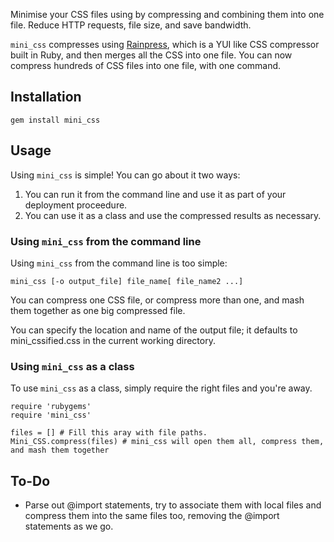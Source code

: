 Minimise your CSS files using by compressing and combining them into one file.
Reduce HTTP requests, file size, and save bandwidth.

`mini_css` compresses using [Rainpress](http://code.google.com/p/rainpress/),
which is a YUI like CSS compressor built in Ruby, and then merges all the CSS
into one file. You can now compress hundreds of CSS files into one file, with
one command.

## Installation

    gem install mini_css

## Usage

Using `mini_css` is simple! You can go about it two ways:

  1. You can run it from the command line and use it as part of your deployment
proceedure.
  2. You can use it as a class and use the compressed results as necessary.

### Using `mini_css` from the command line

Using `mini_css` from the command line is too simple:

    mini_css [-o output_file] file_name[ file_name2 ...]

You can compress one CSS file, or compress more than one, and mash them together
as one big compressed file.

You can specify the location and name of the output file; it defaults to
mini_cssified.css in the current working directory.

### Using `mini_css` as a class

To use `mini_css` as a class, simply require the right files and you're away.

    require 'rubygems'
    require 'mini_css'

    files = [] # Fill this aray with file paths.
    Mini_CSS.compress(files) # mini_css will open them all, compress them, and mash them together

## To-Do

  * Parse out @import statements, try to associate them with local files
and compress them into the same files too, removing the @import statements
as we go.
